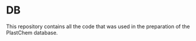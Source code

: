 # DB
This repository contains all the code that was used in the preparation of the PlastChem database.
